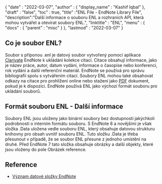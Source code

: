 {
  "date" : "2022-03-07",
  "author" : {
    "display_name" : "Kashif Iqbal"
},
  "draft" : "false",
  "toc" : true,
  "title" :"ENL File - EndNote Library File",
  "description":"Další informace o souboru ENL a rozhraních API, která mohou vytvářet a otevírat soubory ENL.",
  "linktitle" : "ENL",
  "menu" : {
    "docs" : {
      "parent" : "misc"
}
},
  "lastmod" : "2022-03-07"
}

## Co je soubor ENL?

Soubor s příponou .enl je datový soubor vytvořený pomocí aplikace [Clarivate](https://support.clarivate.com/Endnote/s/?language=en_US) EndNote k ukládání kolekce citací. Citace obsahují informace, jako je název práce, autor, datum vydání, informace o časopise nebo konferenci, rok vydání a další referenční materiál. EndNote se používá pro správu bibliografií spolu s vytvářením citací. Soubory ENL mohou také obsahovat odkazy na citace pro prohlížení online nebo stažení jako [PDF](/cs/pdf/) dokument, pokud je k dispozici. EndNote používá ENL jako výchozí formát souboru pro ukládání souborů.

## Formát souboru ENL - Další informace

Soubory ENL jsou uloženy jako binární soubory bez dostupnosti jakýchkoli podrobností o interním formátu souboru. S EndNote 8 a novějšími je však složka .Data uložena vedle souboru ENL, který obsahuje datovou strukturu knihovny pro obsah uvnitř souboru ENL. Tuto složku .Data je třeba přesunout v případě, že se soubor ENL přesune z jednoho umístění na druhé. Před EndNote 7 tato složka obsahuje obrázky a další objekty, které jsou vloženy do pole Obrázek reference.

## Reference

* [Význam datové složky EndNote](https://support.clarivate.com/Endnote/s/article/EndNote-Description-of-the-Data-folder-that-accompanies-enl-library-files)

